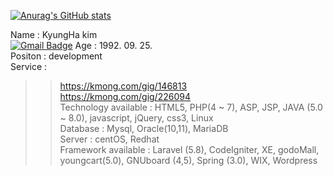 [![Anurag's GitHub stats](https://github-readme-stats.vercel.app/api?username=Flowerkh&theme=onedark)](https://github.com/anuraghazra/github-readme-stats)

Name : KyungHa kim<br/>[![Gmail Badge](https://img.shields.io/badge/Gmail-d14836?style=flat-square&logo=Gmail&logoColor=white&link=mailto:qbxlrudgk1@gmail.com)](mailto:qbxlrudgk1@gmail.com)
Age : 1992. 09. 25.<br/>
Positon : development<br/>
Service :<br/>
 >> https://kmong.com/gig/146813<br/>
 >> https://kmong.com/gig/226094<br/>
Technology available : HTML5, PHP(4 ~ 7), ASP, JSP, JAVA (5.0 ~ 8.0), javascript, jQuery, css3, Linux<br/>
Database : Mysql, Oracle(10,11), MariaDB<br/>
Server : centOS, Redhat<br/>
Framework available : Laravel (5.8), CodeIgniter, XE, godoMall, youngcart(5.0), GNUboard (4,5), Spring (3.0), WIX, Wordpress<br/>







